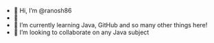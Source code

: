 - 👋 Hi, I’m @ranosh86
- 👀 
- 🌱 I’m currently learning Java, GitHub and so many other things here!
- 💞️ I’m looking to collaborate on any Java subject


<!---
ranosh86/ranosh86 is a ✨ special ✨ repository because its `README.md` (this file) appears on your GitHub profile.
You can click the Preview link to take a look at your changes.
--->
